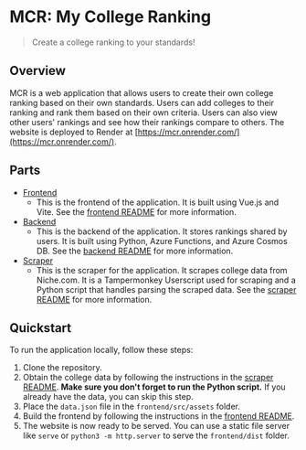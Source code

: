 # MCR: My College Ranking

> Create a college ranking to your standards!

## Overview

MCR is a web application that allows users to create their own college ranking based on their own standards. Users can add colleges to their ranking and rank them based on their own criteria. Users can also view other users' rankings and see how their rankings compare to others. The website is deployed to Render at [https://mcr.onrender.com/](https://mcr.onrender.com/).

## Parts

- [Frontend](frontend)
  - This is the frontend of the application. It is built using Vue.js and Vite. See the [frontend README](frontend/README.md) for more information.
- [Backend](backend)
  - This is the backend of the application. It stores rankings shared by users. It is built using Python, Azure Functions, and Azure Cosmos DB. See the [backend README](backend/README.md) for more information.
- [Scraper](scraper)
  - This is the scraper for the application. It scrapes college data from Niche.com. It is a Tampermonkey Userscript used for scraping and a Python script that handles parsing the scraped data. See the [scraper README](scraper/README.md) for more information.

## Quickstart

To run the application locally, follow these steps:

1. Clone the repository.
2. Obtain the college data by following the instructions in the [scraper README](scraper/README.md). **Make sure you don't forget to run the Python script.** If you already have the data, you can skip this step.
3. Place the `data.json` file in the `frontend/src/assets` folder.
4. Build the frontend by following the instructions in the [frontend README](frontend/README.md).
5. The website is now ready to be served. You can use a static file server like `serve` or `python3 -m http.server` to serve the `frontend/dist` folder.
